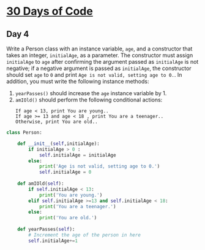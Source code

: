 # [30 Days of Code]()

## Day 4

Write a Person class with an instance variable, `age`, and a constructor that takes an integer, `initialAge`, as a parameter. 
The constructor must assign `initialAge` to `age` after confirming the argument passed as `initialAge` is not negative; if a negative argument is
passed as `initialAge`, the constructor should set `age` to `0` and print `Age is not valid, setting age to 0.`. In addition, you must write
the following instance methods:

1. `yearPasses()` should increase the `age` instance variable by 1.
2. `amIOld()` should perform the following conditional actions:
    ```
    If age < 13, print You are young..
    If age >= 13 and age < 18 , print You are a teenager..
    Otherwise, print You are old..
    ```
```python    
class Person:

    def __init__(self,initialAge):
        if initialAge > 0 :
            self.initialAge = initialAge
        else:
            print('Age is not valid, setting age to 0.')
            self.initialAge = 0
        
    def amIOld(self):
        if self.initialAge < 13:
            print('You are young.')
        elif self.initialAge >=13 and self.initialAge < 18:
            print('You are a teenager.')
        else:
            print('You are old.')
        
    def yearPasses(self):
        # Increment the age of the person in here
        self.initialAge+=1
        
```        
